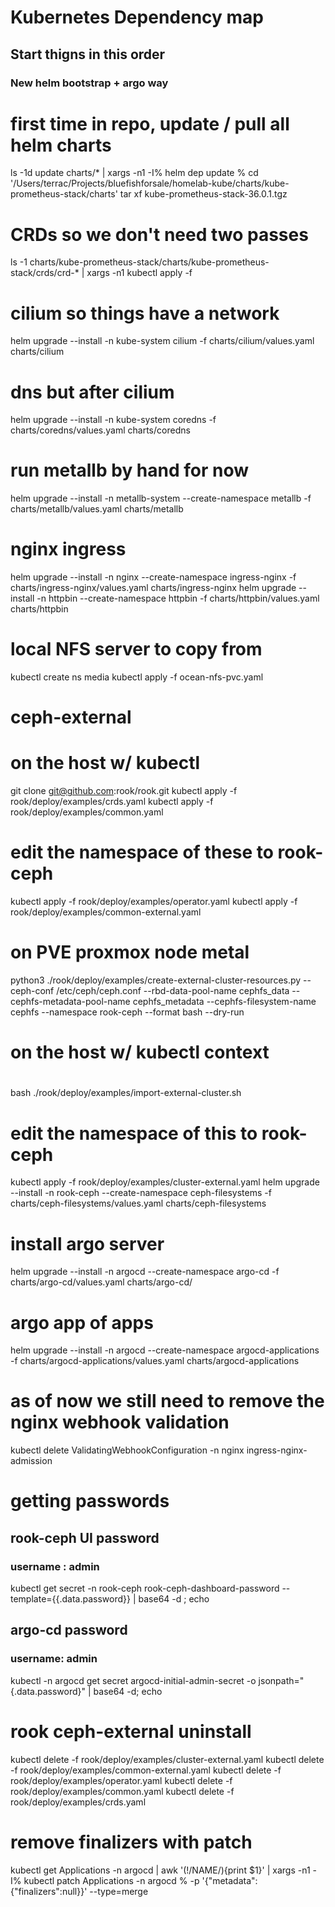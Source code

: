 # Kubernetes Dependency map
## Start thigns in this order

### New helm bootstrap + argo way

# first time in repo, update / pull all helm charts
ls -1d  update charts/* | xargs -n1 -I% helm dep update %
cd '/Users/terrac/Projects/bluefishforsale/homelab-kube/charts/kube-prometheus-stack/charts'
tar xf kube-prometheus-stack-36.0.1.tgz

# CRDs so we don't need two passes
ls -1 charts/kube-prometheus-stack/charts/kube-prometheus-stack/crds/crd-* | xargs -n1 kubectl apply -f

# cilium so things have a network
helm upgrade --install -n kube-system cilium -f charts/cilium/values.yaml charts/cilium

# dns but after cilium
helm upgrade --install -n kube-system  coredns -f charts/coredns/values.yaml charts/coredns

# run metallb by hand for now
helm upgrade --install -n metallb-system --create-namespace  metallb -f charts/metallb/values.yaml charts/metallb

# nginx ingress
helm upgrade --install -n nginx --create-namespace ingress-nginx -f charts/ingress-nginx/values.yaml charts/ingress-nginx
helm upgrade --install -n httpbin --create-namespace httpbin -f charts/httpbin/values.yaml charts/httpbin

# local NFS server to copy from
kubectl create ns media
kubectl apply -f ocean-nfs-pvc.yaml

# ceph-external
# on the host w/ kubectl
git clone git@github.com:rook/rook.git
kubectl apply -f rook/deploy/examples/crds.yaml
kubectl apply -f rook/deploy/examples/common.yaml

# edit the namespace of these to rook-ceph
kubectl apply -f rook/deploy/examples/operator.yaml
kubectl apply -f rook/deploy/examples/common-external.yaml

# on PVE proxmox node metal
python3 ./rook/deploy/examples/create-external-cluster-resources.py --ceph-conf /etc/ceph/ceph.conf --rbd-data-pool-name cephfs_data --cephfs-metadata-pool-name cephfs_metadata --cephfs-filesystem-name cephfs --namespace rook-ceph --format bash --dry-run

# on the host w/ kubectl context
# <paste exported credentials from previous step>
bash ./rook/deploy/examples/import-external-cluster.sh

# edit the namespace of this to rook-ceph
kubectl apply -f rook/deploy/examples/cluster-external.yaml
helm upgrade --install -n rook-ceph --create-namespace ceph-filesystems -f charts/ceph-filesystems/values.yaml charts/ceph-filesystems

# install argo server
helm upgrade --install -n argocd --create-namespace argo-cd -f charts/argo-cd/values.yaml charts/argo-cd/

# argo app of apps
helm upgrade --install -n argocd --create-namespace argocd-applications -f charts/argocd-applications/values.yaml charts/argocd-applications

# as of now we still need to remove the nginx webhook validation
kubectl delete ValidatingWebhookConfiguration -n nginx ingress-nginx-admission

# getting passwords
## rook-ceph UI password
###  username : admin
kubectl get  secret -n rook-ceph rook-ceph-dashboard-password  --template={{.data.password}} | base64 -d ; echo

## argo-cd password
### username: admin
kubectl -n argocd get secret argocd-initial-admin-secret -o jsonpath="{.data.password}" | base64 -d; echo

# rook ceph-external uninstall
kubectl delete -f rook/deploy/examples/cluster-external.yaml
kubectl delete -f rook/deploy/examples/common-external.yaml
kubectl delete -f rook/deploy/examples/operator.yaml
kubectl delete -f rook/deploy/examples/common.yaml
kubectl delete -f rook/deploy/examples/crds.yaml

# remove finalizers with patch
kubectl get Applications -n argocd | awk '(!/NAME/){print $1}' | xargs -n1 -I% kubectl patch Applications -n argocd % -p '{"metadata":{"finalizers":null}}' --type=merge